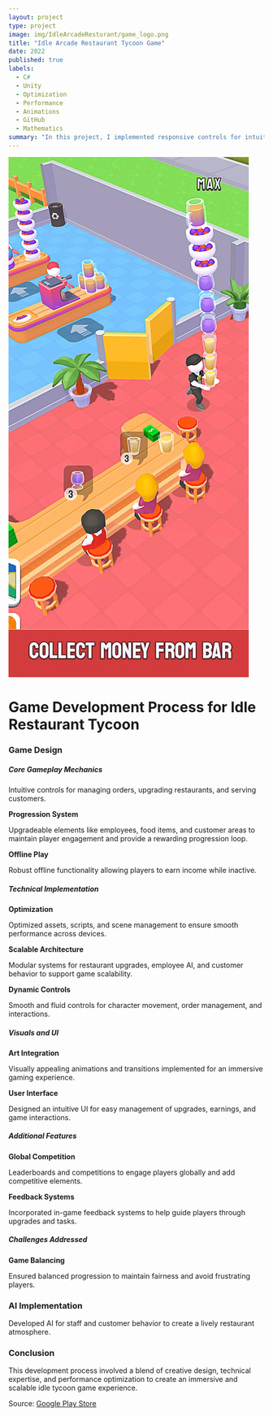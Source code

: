 ```yaml
---
layout: project
type: project
image: img/IdleArcadeResturant/game_logo.png
title: "Idle Arcade Restaurant Tycoon Game"
date: 2022
published: true
labels:
  - C#
  - Unity
  - Optimization
  - Performance
  - Animations
  - GitHub
  - Mathematics
summary: "In this project, I implemented responsive controls for intuitive player interactions, enabling smooth movement for managing customer orders and kitchen tasks. Focused on optimization, ensuring seamless performance across devices, even in complex gameplay scenarios. Designed scalable systems for restaurant upgrades, staff management, and customer interactions. Incorporated dynamic gameplay mechanics, like serving VIP customers and competing globally, while ensuring robust backend systems for offline progression. Prioritized user experience with efficient resource management and engaging progression loops."
---
```


<img class="img-fluid" src="../img/IdleArcadeResturant/game_Cover.png">

<h1>Game Development Process for Idle Restaurant Tycoon</h1>

<h3>Game Design</h3>
<h5>Core Gameplay Mechanics</h5>
<p>Intuitive controls for managing orders, upgrading restaurants, and serving customers.</p>

<b>Progression System</b>
<p>Upgradeable elements like employees, food items, and customer areas to maintain player engagement and provide a rewarding progression loop.</p>

<b>Offline Play</b>
<p>Robust offline functionality allowing players to earn income while inactive.</p>

<h5>Technical Implementation</h5>
<b>Optimization</b>
<p>Optimized assets, scripts, and scene management to ensure smooth performance across devices.</p>

<b>Scalable Architecture</b>
<p>Modular systems for restaurant upgrades, employee AI, and customer behavior to support game scalability.</p>

<b>Dynamic Controls</b>
<p>Smooth and fluid controls for character movement, order management, and interactions.</p>

<h5>Visuals and UI</h5>
<b>Art Integration</b>
<p>Visually appealing animations and transitions implemented for an immersive gaming experience.</p>

<b>User Interface</b>
<p>Designed an intuitive UI for easy management of upgrades, earnings, and game interactions.</p>

<h5>Additional Features</h5>
<b>Global Competition</b>
<p>Leaderboards and competitions to engage players globally and add competitive elements.</p>

<b>Feedback Systems</b>
<p>Incorporated in-game feedback systems to help guide players through upgrades and tasks.</p>

<h5>Challenges Addressed</h5>
<b>Game Balancing</b>
<p>Ensured balanced progression to maintain fairness and avoid frustrating players.</p>

<h3>AI Implementation</h3>
<p>Developed AI for staff and customer behavior to create a lively restaurant atmosphere.</p>

<h3>Conclusion</h3>
<p>This development process involved a blend of creative design, technical expertise, and performance optimization to create an immersive and scalable idle tycoon game experience.</p>


Source: <a href="https://apkpure.com/idle-restaurant-tycoon-games/com.playspare.hyperidlerestaurant">Google Play Store</a>
